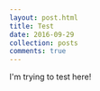 ```yaml
---
layout: post.html
title: Test
date: 2016-09-29
collection: posts
comments: true
---
```

I'm trying to test here!
